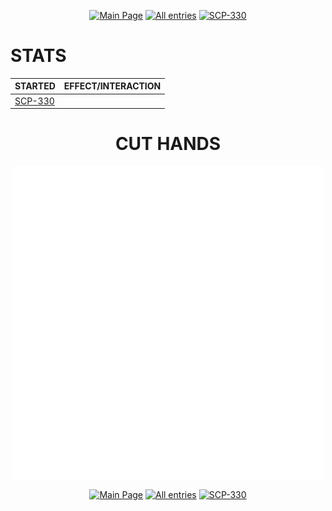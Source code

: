 <p align=center>
    <a href="../../">
        <img src="https://img.shields.io/badge/GO_TO-MAIN_PAGE-ffffff?style=for-the-badge&labelColor=000000&color=ffffff" title="Main Page"/></a>
    <a href="../tree">
        <img src="https://img.shields.io/badge/GO_TO-ALL_ENTRIES-ffffff?style=for-the-badge&labelColor=000000&color=ffffff" title="All entries"></a>
    <a href="../scp/safe/330">
        <img src="https://img.shields.io/badge/GO_TO-SCP--330-ffffff?style=for-the-badge&labelColor=000000&color=ffffff" title="SCP-330"></a>
</p>

# STATS

| STARTED | EFFECT/INTERACTION |
| - | - |
| <a href="../scp/safe/330">SCP-330</a> |  |

<h1 align="center">CUT HANDS</h1>
<p align="center">
    <img src="../../assets/images/events/eventCutHands.png" title="cut hands" width="500">
</p>

<p align=center>
    <a href="../../">
        <img src="https://img.shields.io/badge/GO_TO-MAIN_PAGE-ffffff?style=for-the-badge&labelColor=000000&color=ffffff" title="Main Page"/></a>
    <a href="../tree">
        <img src="https://img.shields.io/badge/GO_TO-ALL_ENTRIES-ffffff?style=for-the-badge&labelColor=000000&color=ffffff" title="All entries"></a>
    <a href="../scp/safe/330">
        <img src="https://img.shields.io/badge/GO_TO-SCP--330-ffffff?style=for-the-badge&labelColor=000000&color=ffffff" title="SCP-330"></a>
</p>